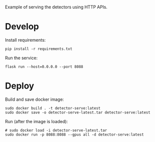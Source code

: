 Example of serving the detectors using HTTP APIs.

# Develop

Install requirements:

    pip install -r requirements.txt

Run the service:

    flask run --host=0.0.0.0 --port 8088


# Deploy

Build and save docker image:

    sudo docker build . -t detector-serve:latest
    sudo docker save -o detector-serve-latest.tar detector-serve:latest

Run (after the image is loaded):

    # sudo docker load -i detector-serve-latest.tar
    sudo docker run -p 8088:8088 --gpus all -d detector-serve:latest
